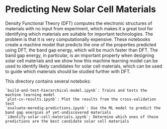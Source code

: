 # Predicting New Solar Cell Materials

Density Functional Theory (DFT) computes the electronic structures of materials with no input from experiment, which makes it a great tool for identifying which materials are suitable for important technologies.
The problem is that it is very computationally expensive.
These notebooks create a machine model that predicts the one of the properties predicted using DFT, the band gap energy, which will be much faster than DFT.
The band gap energy, in particular, is an important property when designing solar cell materials and we show how this machine learning model can be used to identify likely  candidates for solar cell materials, which can be used to guide which materials should be studied further with DFT.

This directory contains several noteboks:

    `build-and-test-hierarchical-model.ipynb`: Trains and tests the machine learning model
    `plot-cv-results.ipynb`: Plot the results from the cross-validation test
    `evaluate-meredig-predictions.ipynb`: Use the ML model to predict the band gap energies of yet-undiscovered materials
    `identify-solar-cell-materials.ipynb`: Determine which ones of those predictions are the best candidate solar cell materials

